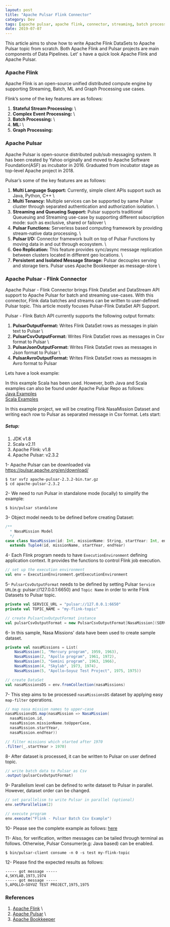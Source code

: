 ```yaml
---
layout: post
title: "Apache Pulsar Flink Connector"
category: Dev
tags: [apache pulsar, apache flink, connector, streaming, batch processing, pub-sub system, distributed systems]
date: 2019-07-07
---
```


<p>This article aims to show how to write Apache Flink DataSets to Apache Pulsar topic from scratch. Both Apache Flink and Pulsar projects are main components of Data Pipelines. Let' s have a quick look Apache Flink and Apache Pulsar.</p>

### Apache Flink
<p>Apache Flink is an open-source unified distributed compute engine by supporting Streaming, Batch, ML and Graph Processing use cases.</p>

<p>Flink’s some of the key features are as follows:</p>

1. **Stateful Stream Processing:** \
1. **Complex Event Processing:** \
1. **Batch Processing:** \
1. **ML:** \
1. **Graph Processing:**

### Apache Pulsar
<p>Apache Pulsar is open-source distributed pub/sub messaging system. It has been created by Yahoo originally and moved to Apache Software Foundation(ASF) as incubator in 2016. Graduated from incubator stage as top-level Apache project in 2018.</p>

<p>Pulsar’s some of the key features are as follows:</p>

1. **Multi Language Support:** Currently, simple client APIs support such as Java, Python, C++ \
1. **Multi Tenancy:** Multiple services can be supported by same Pulsar cluster through separated authentication and authorization isolation. \
1. **Streaming and Queueing Support:** Pulsar supports traditional Queueuing and Streaming use-case by supporting different subscription mode: such as exclusive, shared or failover \
1. **Pulsar Functions:** Serverless based computing framework by providing stream-native data processing. \
1. **Pulsar I/O:** Connector framework built on top of Pulsar Functions by moving data in and out through ecosystem. \
1. **Geo Replication:** This feature provides sync/async message replication between clusters located in different geo locations. \
1. **Persistent and Isolated Message Storage:** Pulsar decouples serving and storage tiers. Pulsar uses Apache Bookkeeper as message-store \


### Apache Pulsar - Flink Connector
<p>Apache Pulsar - Flink Connector brings Flink DataSet and DataStream API support to Apache Pulsar for batch and streaming use-cases. With this connector, Flink data batches and streams can be written to user-defined Pulsar topic. This article mostly focuses Pulsar-Flink DataSet API Support.</p>

<p>Pulsar - Flink Batch API currently supports the following output formats:</p>

1. **PulsarOutputFormat:** Writes Flink DataSet rows as messages in plain text to Pulsar \ 
1. **PulsarCsvOutputFormat:** Writes Flink DataSet rows as messages in Csv format to Pulsar \
1. **PulsarJsonOutputFormat:** Writes Flink DataSet rows as messages in Json format to Pulsar \
1. **PulsarAvroOutputFormat:** Writes Flink DataSet rows as messages in Avro format to Pulsar

Lets have a look example:

In this example Scala has been used. However, both Java and Scala examples can also be found under Apache Pulsar Repo as follows: \
[Java Examples](https://github.com/apache/pulsar/tree/master/examples/flink/src/main/java/org/apache/flink/batch/connectors/pulsar/example/) \
[Scala Examples](https://github.com/apache/pulsar/tree/master/examples/flink/src/main/scala/org/apache/flink/batch/connectors/pulsar/example/)

In this example project, we will be creating Flink NasaMission Dataset and writing each row to Pulsar as separated message in Csv format. Lets start:

##### Setup:
1. JDK v1.8
1. Scala v2.11
1. Apache Flink: v1.8
1. Apache Pulsar: v2.3.2

1- Apache Pulsar can be downloaded via https://pulsar.apache.org/en/download/
```shell
$ tar xvfz apache-pulsar-2.3.2-bin.tar.gz
$ cd apache-pulsar-2.3.2
```

2- We need to run Pulsar in standalone mode (locally) to simplify the example:
```shell
$ bin/pulsar standalone
```

3- Object model needs to be defined before creating Dataset:
```scala
/**
  * NasaMission Model
  */
case class NasaMission(id: Int, missionName: String, startYear: Int, endYear: Int)
  extends Tuple4(id, missionName, startYear, endYear)
```

4- Each Flink program needs to have `ExecutionEnvironment` defining application context. It provides the functions to control Flink job execution.
```scala
// set up the execution environment
val env = ExecutionEnvironment.getExecutionEnvironment
```

5- `PulsarCsvOutputFormat` needs to be defined by setting Pulsar `Service URL`(e.g: pulsar://127.0.0.1:6650) and `Topic Name` in order to write Flink Datasets to Pulsar topic.
```scala
private val SERVICE_URL = "pulsar://127.0.0.1:6650"
private val TOPIC_NAME = "my-flink-topic"

// create PulsarCsvOutputFormat instance
val pulsarCsvOutputFormat = new PulsarCsvOutputFormat[NasaMission](SERVICE_URL, TOPIC_NAME)
```

6- In this sample, Nasa Missions' data have been used to create sample dataset.
```scala
private val nasaMissions = List(
    NasaMission(1, "Mercury program", 1959, 1963),
    NasaMission(2, "Apollo program", 1961, 1972),
    NasaMission(3, "Gemini program", 1963, 1966),
    NasaMission(4, "Skylab", 1973, 1974),
    NasaMission(5, "Apollo–Soyuz Test Project", 1975, 1975))

// create DataSet
val nasaMissionsDS = env.fromCollection(nasaMissions)
```

7- This step aims to be processed `nasaMissionsDS` dataset by applying easy `map-filter` operations.
```scala
// map nasa mission names to upper-case
nasaMissionsDS.map(nasaMission => NasaMission(
  nasaMission.id,
  nasaMission.missionName.toUpperCase,
  nasaMission.startYear,
  nasaMission.endYear))

// filter missions which started after 1970
.filter(_.startYear > 1970)
```

8- After dataset is processed, it can be written to Pulsar on user defined topic.
```scala
// write batch data to Pulsar as Csv
.output(pulsarCsvOutputFormat)
```

9- Parallelism level can be defined to write dataset to Pulsar in parallel. However, dataset order can be changed.
```scala
// set parallelism to write Pulsar in parallel (optional)
env.setParallelism(2)

// execute program
env.execute("Flink - Pulsar Batch Csv Example")
```

10- Please see the complete example as follows:
[here](https://github.com/apache/pulsar/tree/master/examples/flink/src/main/scala/org/apache/flink/batch/connectors/pulsar/example/FlinkPulsarBatchCsvSinkScalaExample.scala)

11- Also, for verification, written messages can be tailed through terminal as follows. Otherwise, Pulsar Consumer(e.g: Java based) can be enabled.
```shell
$ bin/pulsar-client consume -n 0 -s test my-flink-topic
```

12- Please find the expected results as follows:
```text
----- got message -----
4,SKYLAB,1973,1974
----- got message -----
5,APOLLO–SOYUZ TEST PROJECT,1975,1975
```

### References
1. [Apache Flink](https://flink.apache.org/) \
1. [Apache Pulsar](https://pulsar.apache.org/) \
1. [Apache Bookkeeper](https://bookkeeper.apache.org/)
